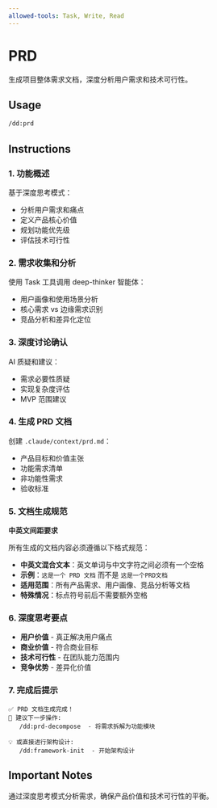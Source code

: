 ```yaml
---
allowed-tools: Task, Write, Read
---
```


# PRD

生成项目整体需求文档，深度分析用户需求和技术可行性。

## Usage

```bash
/dd:prd
```

## Instructions

### 1. 功能概述

基于深度思考模式：

- 分析用户需求和痛点
- 定义产品核心价值
- 规划功能优先级
- 评估技术可行性

### 2. 需求收集和分析

使用 Task 工具调用 deep-thinker 智能体：

- 用户画像和使用场景分析
- 核心需求 vs 边缘需求识别
- 竞品分析和差异化定位

### 3. 深度讨论确认

AI 质疑和建议：

- 需求必要性质疑
- 实现复杂度评估
- MVP 范围建议

### 4. 生成 PRD 文档

创建 `.claude/context/prd.md`：

- 产品目标和价值主张
- 功能需求清单
- 非功能性需求
- 验收标准

### 5. 文档生成规范

**中英文间距要求**

所有生成的文档内容必须遵循以下格式规范：

- **中英文混合文本**：英文单词与中文字符之间必须有一个空格
- **示例**：`这是一个 PRD 文档` 而不是 `这是一个PRD文档`
- **适用范围**：所有产品需求、用户画像、竞品分析等文档
- **特殊情况**：标点符号前后不需要额外空格

### 6. 深度思考要点

- **用户价值** - 真正解决用户痛点
- **商业价值** - 符合商业目标
- **技术可行性** - 在团队能力范围内
- **竞争优势** - 差异化价值

### 7. 完成后提示

```
✅ PRD 文档生成完成！
📝 建议下一步操作:
   /dd:prd-decompose  - 将需求拆解为功能模块

💡 或直接进行架构设计:
   /dd:framework-init  - 开始架构设计
```

## Important Notes

通过深度思考模式分析需求，确保产品价值和技术可行性的平衡。
